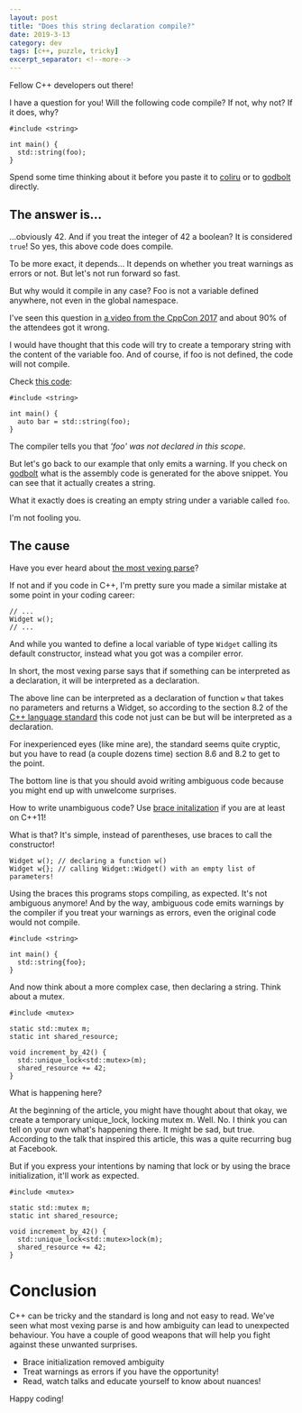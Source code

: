 ```yaml
---
layout: post
title: "Does this string declaration compile?"
date: 2019-3-13
category: dev
tags: [c++, puzzle, tricky]
excerpt_separator: <!--more-->
---
```

Fellow C++ developers out there! 

I have a question for you! Will the following code compile? If not, why not? If it does, why?
<!--more-->

```
#include <string>

int main() {
  std::string(foo);
}

```

Spend some time thinking about it before you paste it to [coliru](http://coliru.stacked-crooked.com/a/c26a89cce6f9e07e) or to [godbolt](https://godbolt.org/z/_obTTn) directly.

## The answer is...

...obviously 42. And if you treat the integer of 42 a boolean? It is considered `true`! So yes, this above code does compile.

To be more exact, it depends... It depends on whether you treat warnings as errors or not. But let's not run forward so fast.

But why would it compile in any case? Foo is not a variable defined anywhere, not even in the global namespace.

I've seen this question in [a video from the CppCon 2017](https://youtu.be/3MB2iiCkGxg?t=1745) and about 90% of the attendees got it wrong.

I would have thought that this code will try to create a temporary string with the content of the variable foo. And of course, if foo is not defined, the code will not compile.

Check [this code](http://coliru.stacked-crooked.com/a/4afcd5b18a0fd9f6):

```
#include <string>

int main() {
  auto bar = std::string(foo);
}

```

The compiler tells you that _'foo' was not declared in this scope_.

But let's go back to our example that only emits a warning. If you check on [godbolt](https://godbolt.org/z/_obTTn) what is the assembly code is generated for the above snippet. You can see that it actually creates a string.

What it exactly does is creating an empty string under a variable called `foo`.

I'm not fooling you.

## The cause

Have you ever heard about [the most vexing parse](https://en.wikipedia.org/wiki/Most_vexing_parse)?

If not and if you code in C++, I'm pretty sure you made a similar mistake at some point in your coding career:

```
// ...
Widget w();
// ...

```

And while you wanted to define a local variable of type `Widget` calling its default constructor, instead what you got was a compiler error.

In short, the most vexing parse says that if something can be interpreted as a declaration, it will be interpreted as a declaration.

The above line can be interpreted as a declaration of function `w` that takes no parameters and returns a Widget, so according to the section 8.2 of the [C++ language standard](http://www.open-std.org/jtc1/sc22/wg21/docs/papers/2017/n4713.pdf) this code not just can be but will be interpreted as a declaration.

For inexperienced eyes (like mine are), the standard seems quite cryptic, but you have to read (a couple dozens time) section 8.6 and 8.2 to get to the point.

The bottom line is that you should avoid writing ambiguous code because you might end up with unwelcome surprises.

How to write unambiguous code? Use [brace initalization](http://www.modernescpp.com/index.php/initialization) if you are at least on C++11!

What is that? It's simple, instead of parentheses, use braces to call the constructor!

```
Widget w(); // declaring a function w()
Widget w{}; // calling Widget::Widget() with an empty list of parameters!
```

Using the braces this programs stops compiling, as expected. It's not ambiguous anymore! And by the way, ambiguous code emits warnings by the compiler if you treat your warnings as errors, even the original code would not compile.

```
#include <string>

int main() {
  std::string{foo};
}

```

And now think about a more complex case, then declaring a string. Think about a mutex.

```
#include <mutex>
 
static std::mutex m;
static int shared_resource;
 
void increment_by_42() {
  std::unique_lock<std::mutex>(m);
  shared_resource += 42;
}

```

What is happening here?

At the beginning of the article, you might have thought about that okay, we create a temporary unique_lock, locking mutex m. Well. No. I think you can tell on your own what's happening there. It might be sad, but true. According to the talk that inspired this article, this was a quite recurring bug at Facebook.

But if you express your intentions by naming that lock or by using the brace initialization, it'll work as expected.

```
#include <mutex>
 
static std::mutex m;
static int shared_resource;
 
void increment_by_42() {
  std::unique_lock<std::mutex>lock(m);
  shared_resource += 42;
}

```

# Conclusion

C++ can be tricky and the standard is long and not easy to read. We've seen what most vexing parse is and how ambiguity can lead to unexpected behaviour. You have a couple of good weapons that will help you fight against these unwanted surprises.
 
* Brace initialization removed ambiguity
* Treat warnings as errors if you have the opportunity!
* Read, watch talks and educate yourself to know about nuances!

Happy coding!